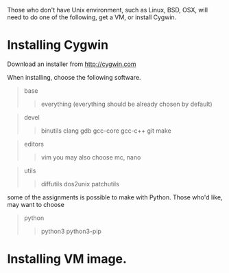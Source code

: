
Those who don't have Unix environment, such as Linux, BSD, OSX, will need to do one of the following, get a VM, or install Cygwin.


Installing Cygwin
=================

Download an installer from http://cygwin.com

When installing, choose the following software.

> base
>> everything (everything should be already chosen by default)

> devel
>> binutils
>> clang
>> gdb
>> gcc-core
>> gcc-c++
>> git
>> make

> editors
>> vim
>> you may also choose mc, nano

> utils
>> diffutils
>> dos2unix
>> patchutils

some of the assignments is possible to make with Python. Those who'd like, may want to choose

> python
>> python3
>> python3-pip

Installing VM image.
====================
